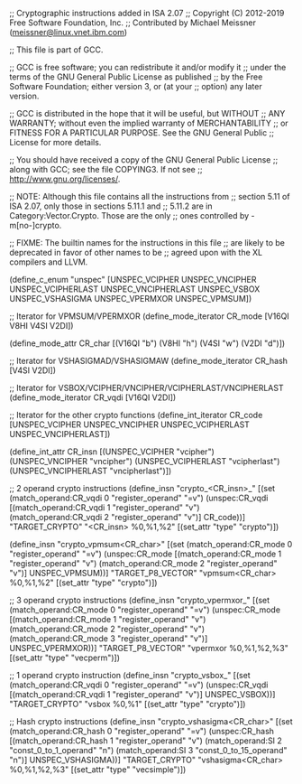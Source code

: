 ;; Cryptographic instructions added in ISA 2.07
;; Copyright (C) 2012-2019 Free Software Foundation, Inc.
;; Contributed by Michael Meissner (meissner@linux.vnet.ibm.com)

;; This file is part of GCC.

;; GCC is free software; you can redistribute it and/or modify it
;; under the terms of the GNU General Public License as published
;; by the Free Software Foundation; either version 3, or (at your
;; option) any later version.

;; GCC is distributed in the hope that it will be useful, but WITHOUT
;; ANY WARRANTY; without even the implied warranty of MERCHANTABILITY
;; or FITNESS FOR A PARTICULAR PURPOSE.  See the GNU General Public
;; License for more details.

;; You should have received a copy of the GNU General Public License
;; along with GCC; see the file COPYING3.  If not see
;; <http://www.gnu.org/licenses/>.

;; NOTE: Although this file contains all the instructions from
;; section 5.11 of ISA 2.07, only those in sections 5.11.1 and
;; 5.11.2 are in Category:Vector.Crypto.  Those are the only
;; ones controlled by -m[no-]crypto.

;; FIXME: The builtin names for the instructions in this file
;; are likely to be deprecated in favor of other names to be
;; agreed upon with the XL compilers and LLVM.

(define_c_enum "unspec"
  [UNSPEC_VCIPHER
   UNSPEC_VNCIPHER
   UNSPEC_VCIPHERLAST
   UNSPEC_VNCIPHERLAST
   UNSPEC_VSBOX
   UNSPEC_VSHASIGMA
   UNSPEC_VPERMXOR
   UNSPEC_VPMSUM])

;; Iterator for VPMSUM/VPERMXOR
(define_mode_iterator CR_mode [V16QI V8HI V4SI V2DI])

(define_mode_attr CR_char [(V16QI "b")
			   (V8HI  "h")
			   (V4SI  "w")
			   (V2DI  "d")])

;; Iterator for VSHASIGMAD/VSHASIGMAW
(define_mode_iterator CR_hash [V4SI V2DI])

;; Iterator for VSBOX/VCIPHER/VNCIPHER/VCIPHERLAST/VNCIPHERLAST
(define_mode_iterator CR_vqdi [V16QI V2DI])

;; Iterator for the other crypto functions
(define_int_iterator CR_code   [UNSPEC_VCIPHER
				UNSPEC_VNCIPHER
				UNSPEC_VCIPHERLAST
				UNSPEC_VNCIPHERLAST])

(define_int_attr CR_insn [(UNSPEC_VCIPHER      "vcipher")
			  (UNSPEC_VNCIPHER     "vncipher")
			  (UNSPEC_VCIPHERLAST  "vcipherlast")
			  (UNSPEC_VNCIPHERLAST "vncipherlast")])

;; 2 operand crypto instructions
(define_insn "crypto_<CR_insn>_<mode>"
  [(set (match_operand:CR_vqdi 0 "register_operand" "=v")
	(unspec:CR_vqdi [(match_operand:CR_vqdi 1 "register_operand" "v")
		      (match_operand:CR_vqdi 2 "register_operand" "v")]
		     CR_code))]
  "TARGET_CRYPTO"
  "<CR_insn> %0,%1,%2"
  [(set_attr "type" "crypto")])

(define_insn "crypto_vpmsum<CR_char>"
  [(set (match_operand:CR_mode 0 "register_operand" "=v")
	(unspec:CR_mode [(match_operand:CR_mode 1 "register_operand" "v")
			 (match_operand:CR_mode 2 "register_operand" "v")]
			UNSPEC_VPMSUM))]
  "TARGET_P8_VECTOR"
  "vpmsum<CR_char> %0,%1,%2"
  [(set_attr "type" "crypto")])

;; 3 operand crypto instructions
(define_insn "crypto_vpermxor_<mode>"
  [(set (match_operand:CR_mode 0 "register_operand" "=v")
	(unspec:CR_mode [(match_operand:CR_mode 1 "register_operand" "v")
			 (match_operand:CR_mode 2 "register_operand" "v")
			 (match_operand:CR_mode 3 "register_operand" "v")]
			UNSPEC_VPERMXOR))]
  "TARGET_P8_VECTOR"
  "vpermxor %0,%1,%2,%3"
  [(set_attr "type" "vecperm")])

;; 1 operand crypto instruction
(define_insn "crypto_vsbox_<mode>"
  [(set (match_operand:CR_vqdi 0 "register_operand" "=v")
	(unspec:CR_vqdi [(match_operand:CR_vqdi 1 "register_operand" "v")]
		     UNSPEC_VSBOX))]
  "TARGET_CRYPTO"
  "vsbox %0,%1"
  [(set_attr "type" "crypto")])

;; Hash crypto instructions
(define_insn "crypto_vshasigma<CR_char>"
  [(set (match_operand:CR_hash 0 "register_operand" "=v")
	(unspec:CR_hash [(match_operand:CR_hash 1 "register_operand" "v")
			 (match_operand:SI 2 "const_0_to_1_operand" "n")
			 (match_operand:SI 3 "const_0_to_15_operand" "n")]
			UNSPEC_VSHASIGMA))]
  "TARGET_CRYPTO"
  "vshasigma<CR_char> %0,%1,%2,%3"
  [(set_attr "type" "vecsimple")])

